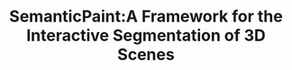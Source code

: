 ---
title: "SemanticPaint:A Framework for the Interactive Segmentation of 3D Scenes"
year: 2015
pdf_url: "http://arxiv.org/abs/1510.03727"
category: "vision"
author_list: "Stuart Golodetz, Michael Sapienza, Julien Valentin, Vibhav Vineet, Ming-Ming Cheng, Anurag Arnab, Victor Adrian Prisacariu, Olaf Kaehler, Carl Yuheng Ren, David W. Murray, Shahram Izadi, Philip H.S. Torr"
grant: "NULL"
pub_in: "arXiv"
---